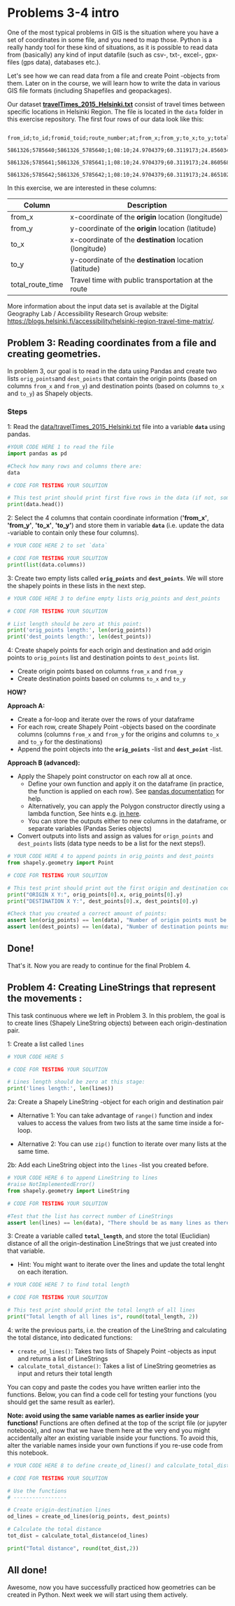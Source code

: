 # Problems 3-4 intro

One of the most typical problems in GIS is the situation where you have a set of coordinates in some file, and you need to map those. Python is a really handy tool for these kind of situations, as it is possible to read data from (basically) any kind of input datafile (such as csv-, txt-, excel-, gpx-files (gps data), databases etc.). 

Let's see how we can read data from a file and create Point -objects from them. Later on in the course, we will learn how to write the data in various GIS file formats (including Shapefiles and geopackages). 

Our dataset **[travelTimes_2015_Helsinki.txt](data/travelTimes_2015_Helsinki.txt)** consist of 
travel times between specific locations in Helsinki Region. The file is located in the `data` folder in this exercise repository. The first four rows of our data look like this:

```
   from_id;to_id;fromid_toid;route_number;at;from_x;from_y;to_x;to_y;total_route_time;route_time;route_distance
   5861326;5785640;5861326_5785640;1;08:10;24.9704379;60.3119173;24.8560344;60.399940599999994;125.0;99.0;22917.6
   5861326;5785641;5861326_5785641;1;08:10;24.9704379;60.3119173;24.8605682;60.4000135;123.0;102.0;23123.5
   5861326;5785642;5861326_5785642;1;08:10;24.9704379;60.3119173;24.865102;60.4000863;125.0;103.0;23241.3
```


In this exercise, we are interested in these columns:

| Column | Description |
|--------|-------------|
| from_x | x-coordinate of the **origin** location (longitude) |
| from_y | y-coordinate of the **origin** location (latitude) |
| to_x   | x-coordinate of the **destination** location (longitude)|
| to_y   | y-coordinate of the **destination** location (latitude) |
| total_route_time | Travel time with public transportation at the route |

More information about the input data set is available at the Digital Geography Lab / Accessibility Research Group  website: https://blogs.helsinki.fi/accessibility/helsinki-region-travel-time-matrix/.




## Problem 3: Reading coordinates from a file and creating geometries.

In problem 3, our goal is to read in the data using Pandas and create two lists `orig_points`and `dest_points` that contain the origin points (based on columns `from_x` and `from_y`) and destination points (based on columns `to_x` and `to_y`) as Shapely objects.

### Steps

1: Read the [data/travelTimes_2015_Helsinki.txt](data/travelTimes_2015_Helsinki.txt) file into a variable **`data`** using  pandas.



```python
#YOUR CODE HERE 1 to read the file
import pandas as pd 
```


```python
#Check how many rows and columns there are:
data
```


```python
# CODE FOR TESTING YOUR SOLUTION

# This test print should print first five rows in the data (if not, something is incorrect):
print(data.head())
```

2: Select the 4 columns that contain coordinate information (**'from_x'**, **'from_y'**, **'to_x'**, **'to_y'**) and store them in variable **`data`** (i.e. update the data -variable  to contain only these four columns).



```python
# YOUR CODE HERE 2 to set `data`
```


```python
# CODE FOR TESTING YOUR SOLUTION
print(list(data.columns))
```

3: Create two empty lists called **`orig_points`** and **`dest_points`**. We will store the shapely points in these lists in the next step.


```python
# YOUR CODE HERE 3 to define empty lists orig_points and dest_points
```


```python
# CODE FOR TESTING YOUR SOLUTION

# List length should be zero at this point:
print('orig_points length:', len(orig_points))
print('dest_points length:', len(dest_points))
```

4: Create shapely points for each origin and destination and add origin points to `orig_points` list and destination points to `dest_points` list.

- Create origin points based on columns `from_x` and `from_y`
- Create destination points based on columns `to_x` and `to_y`

**HOW?**

**Approach A:** 

- Create a for-loop and iterate over the rows of your dataframe
- For each row, create Shapely Point -objects based on the coordinate columns (columns `from_x` and `from_y` for the origins and columns `to_x` and `to_y` for the destinations)
- Append the point objects into the **`orig_points`** -list and **`dest_point`** -list.

**Approach B (advanced):**
- Apply the Shapely point constructor on each row all at once. 
    - Define your own function and apply it on the dataframe (in practice, the function is applied on each row). See [pandas documentation](https://pandas.pydata.org/pandas-docs/stable/reference/api/pandas.DataFrame.apply.html) for help.
    - Alternatively, you can apply the Polygon constructor directly using a lambda function, See hints e.g. [in here](https://towardsdatascience.com/apply-and-lambda-usage-in-pandas-b13a1ea037f7).
    - You can store the outputs either to new columns in the dataframe, or separate variables (Pandas Series objects)
- Convert outputs into lists and assign as values for `orign_points` and `dest_points` lists (data type needs to be a list for the next steps!).





```python
# YOUR CODE HERE 4 to append points in orig_points and dest_points
from shapely.geometry import Point
```

```python
# CODE FOR TESTING YOUR SOLUTION

# This test print should print out the first origin and destination coordinates in the two lists:
print("ORIGIN X Y:", orig_points[0].x, orig_points[0].y)
print("DESTINATION X Y:", dest_points[0].x, dest_points[0].y)

#Check that you created a correct amount of points:
assert len(orig_points) == len(data), "Number of origin points must be the same as number of rows in the original file"
assert len(dest_points) == len(data), "Number of destination points must be the same as number of rows in the original file"
```

## Done!

That's it. Now you are ready to continue for the final Problem 4.

## Problem 4: Creating LineStrings that represent the movements :

This task continuous where we left in Problem 3. In this problem, the goal is to create lines (Shapely LineString objects) between each origin-destination pair.
   
1: Create a list called `lines`

```python
# YOUR CODE HERE 5
```

```python
# CODE FOR TESTING YOUR SOLUTION

# Lines length should be zero at this stage:
print('lines length:', len(lines))
```

2a: Create a Shapely LineString -object for each origin and destination pair

  - Alternative 1: You can take advantage of `range()` function and index values to access the values from two lists at the same time inside a for-loop.
     
  - Alternative 2: You can use `zip()` function to iterate over many lists at the same time. 
  
2b: Add each LineString object into the `lines` -list you created before.



```python
# YOUR CODE HERE 6 to append LineString to lines
#raise NotImplementedError()
from shapely.geometry import LineString
```


```python
# CODE FOR TESTING YOUR SOLUTION

#Test that the list has correct number of LineStrings
assert len(lines) == len(data), "There should be as many lines as there are rows in the original data"
```

3: Create a variable called **`total_length`**, and store the total (Euclidian) distance of all the origin-destination LineStrings that we just created into that variable.

  - Hint: You might want to iterate over the lines and update the total lenght on each iteration.


```python
# YOUR CODE HERE 7 to find total length
```


```python
# CODE FOR TESTING YOUR SOLUTION

# This test print should print the total length of all lines
print("Total length of all lines is", round(total_length, 2))
```

4: write the previous parts, i.e. the creation of the LineString and calculating the total distance, into dedicated functions:  

- `create_od_lines()`: Takes two lists of Shapely Point -objects as input and returns a list of LineStrings
- `calculate_total_distance()`: Takes a list of LineString geometries as input and returs their total length

You can copy and paste the codes you have written earlier into the functions. Below, you can find a code cell for testing your functions (you should get the same result as earler).

**Note: avoid using the same variable names as earlier inside your functions!** Functions are often defined at the top of the script file (or jupyter notebook), and now that we have them here at the very end you might accidentally alter an existing variable inside your functions. To avoid this, alter the variable names inside your own functions if you re-use code from this notebook. 


```python
# YOUR CODE HERE 8 to define create_od_lines() and calculate_total_distance()
```


```python
# CODE FOR TESTING YOUR SOLUTION

# Use the functions
# -----------------

# Create origin-destination lines
od_lines = create_od_lines(orig_points, dest_points)

# Calculate the total distance
tot_dist = calculate_total_distance(od_lines)

print("Total distance", round(tot_dist,2))
```


## All done!

Awesome, now you have successfully practiced how geometries can be created in Python. Next week we will start using them actively.


```python

```
